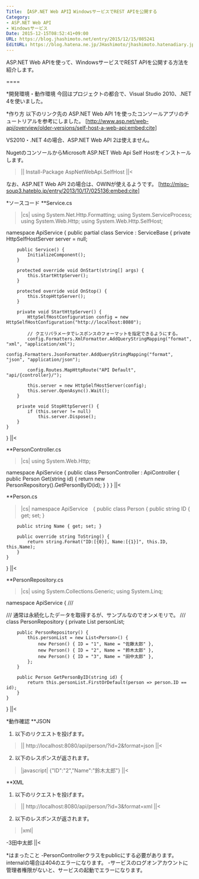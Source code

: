 ```yaml
---
Title: 【ASP.NET Web API】WindowsサービスでREST APIを公開する
Category:
- ASP.NET Web API
- Windowsサービス
Date: 2015-12-15T08:52:41+09:00
URL: https://blog.jhashimoto.net/entry/2015/12/15/085241
EditURL: https://blog.hatena.ne.jp/JHashimoto/jhashimoto.hatenadiary.jp/atom/entry/6653586347147781556
---
```


ASP.NET Web APIを使って、WindowsサービスでREST APIを公開する方法を紹介します。

====

*開発環境・動作環境
今回はプロジェクトの都合で、Visual Studio 2010、.NET 4を使いました。

*作り方
以下のリンク先の ASP.NET Web API 1を使ったコンソールアプリのチュートリアルを参考にしました。
[http://www.asp.net/web-api/overview/older-versions/self-host-a-web-api:embed:cite]

VS2010・.NET 4の場合、ASP.NET Web API 2は使えません。

NugetのコンソールからMicrosoft ASP.NET Web Api Self Hostをインストールします。
>||
Install-Package AspNetWebApi.SelfHost
||<

なお、ASP.NET Web API 2の場合は、OWINが使えるようです。
[http://miso-soup3.hateblo.jp/entry/2013/10/17/025136:embed:cite]

*ソースコード
**Service.cs
>|cs|
using System.Net.Http.Formatting;
using System.ServiceProcess;
using System.Web.Http;
using System.Web.Http.SelfHost;

namespace ApiService {
    public partial class Service : ServiceBase {
        private HttpSelfHostServer server = null;

        public Service() {
            InitializeComponent();
        }

        protected override void OnStart(string[] args) {
            this.StartHttpServer();
        }

        protected override void OnStop() {
            this.StopHttpServer();
        }

        private void StartHttpServer() {
            HttpSelfHostConfiguration config = new HttpSelfHostConfiguration("http://localhost:8080");

            // クエリパラメータでレスポンスのフォーマットを指定できるようにする。
            config.Formatters.XmlFormatter.AddQueryStringMapping("format", "xml", "application/xml");
            config.Formatters.JsonFormatter.AddQueryStringMapping("format", "json", "application/json");

            config.Routes.MapHttpRoute("API Default", "api/{controller}/");

            this.server = new HttpSelfHostServer(config);
            this.server.OpenAsync().Wait();
        }

        private void StopHttpServer() {
            if (this.server != null)
                this.server.Dispose();
        }
    }
}
||<

**PersonController.cs
>|cs|
using System.Web.Http;

namespace ApiService {
    public class PersonController : ApiController {
        public Person Get(string id) {
            return new PersonRepository().GetPersonByID(id);
        }
    }
}
||<

**Person.cs
>|cs|
namespace ApiService　{
    public class Person {
        public string ID { get; set; }

        public string Name { get; set; }

        public override string ToString() {
            return string.Format("ID:[{0}], Name:[{1}]", this.ID, this.Name);
        }
    }
}
||<

**PersonRepository.cs
>|cs|
using System.Collections.Generic;
using System.Linq;

namespace ApiService {
    /// <summary>
    /// 通常は永続化したデータを取得するが、サンプルなのでオンメモリで。
    /// </summary>
    class PersonRepository {
        private List<Person> personList;

        public PersonRepository() {
            this.personList = new List<Person>() {
                new Person() { ID = "1", Name = "佐藤太郎" },
                new Person() { ID = "2", Name = "鈴木太郎" },
                new Person() { ID = "3", Name = "田中太郎" },
            };
        }

        public Person GetPersonByID(string id) {
            return this.personList.FirstOrDefault(person => person.ID == id);
        }
    }
}
||<

*動作確認
**JSON
1. 以下のリクエストを投げます。
>||
http://localhost:8080/api/person/?id=2&format=json
||<

2. 以下のレスポンスが返されます。
>|javascript|
{"ID":"2","Name":"鈴木太郎"}
||<

**XML
1. 以下のリクエストを投げます。
>||
http://localhost:8080/api/person/?id=3&format=xml
||<

2. 以下のレスポンスが返されます。
>|xml|
<?xml version="1.0"?>
-<Person xmlns="http://schemas.datacontract.org/2004/07/ApiService" xmlns:i="http://www.w3.org/2001/XMLSchema-instance"><ID>3</ID><Name>田中太郎</Name></Person>
||<

*はまったこと
-PersonControllerクラスをpublicにする必要があります。internalの場合は404のエラーになります。
-サービスのログオンアカウントに管理者権限がないと、サービスの起動でエラーになります。
